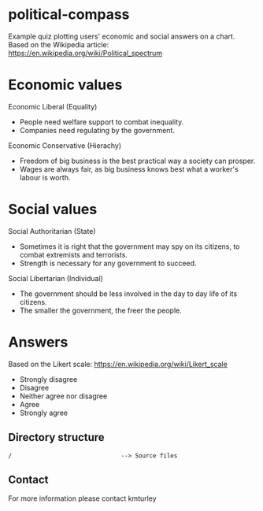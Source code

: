 # political-compass

Example quiz plotting users' economic and social answers on a chart. Based on the Wikipedia article:
https://en.wikipedia.org/wiki/Political_spectrum


# Economic values

Economic Liberal (Equality)
- People need welfare support to combat inequality.
- Companies need regulating by the government.

Economic Conservative (Hierachy)
- Freedom of big business is the best practical way a society can prosper.
- Wages are always fair, as big business knows best what a worker's labour is worth.


# Social values

Social Authoritarian (State)
- Sometimes it is right that the government may spy on its citizens, to combat extremists and terrorists.
- Strength is necessary for any government to succeed.

Social Libertarian (Individual)
- The government should be less involved in the day to day life of its citizens.
- The smaller the government, the freer the people.


# Answers

Based on the Likert scale:
https://en.wikipedia.org/wiki/Likert_scale

- Strongly disagree
- Disagree
- Neither agree nor disagree
- Agree
- Strongly agree


## Directory structure

    /                               --> Source files


## Contact

For more information please contact kmturley

